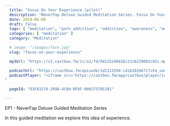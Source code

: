 ```yaml
---
  title: "Focus On Your Experience (pilot)"
  description: "NeverFap Deluxe Guided Meditation Series. Focus On Your Experience"
  date: 2019-06-08
  draft: false
  tags: [ "meditation", "porn addiction", "addiction", "awareness", "awareness exercises", "perspective", "nofap", "neverfap", "neverfap deluxe" ]
  categories: [ "meditation" ]
  category: "Meditation"

  # image: "/images/face.jpg"
  slug: "focus-on-your-experience"

  mp3Url: "https://s3.castbox.fm/1c/a1/fd/9412524841bc21c6229083c42c.mp3"

  podcastUrl: "https://castbox.fm/episode/id2113294-id162026671?utm_source=podcaster&utm_medium=dlink&utm_campaign=e_162026671&utm_content=EP2%20-%20Focus%20On%20Your%20Experience-CastBox_FM"
  podcastPlayer: "<iframe src='https://castbox.fm/app/castbox/player/id2113294/id162026671?v=8.0.190531&autoplay=0' frameborder='0' width='100%' height='300'></iframe>
"

  pageId: "D3FA1576-2998-4C60-BF8F-006CF5785381"

---
```



EP1 - NeverFap Deluxe Guided Meditation Series

In this guided meditation we explore this idea of experience.


<!-- Focus on your conscious experience -->
<!--
## Script

Hello, and welcome to the NeverFap Deluxe Guided Meditation series.

My name is Julius Reade and today we are going to focus on this idea of experience.

Specifically, what you are currently experiencing right now, in this very moment.

So for this exercise, I want you to feel relaxed.

Relaxed, within your body.

Relaxed, within your own mind.

Preferably sitting in a comfortable position.

I also want you to leave your eyes open, so you can remain as aware as possible.

What I want you to do for this exercise, is to observe what you are currently experiencing in this very moment.



You may want to experience the light your eyes see.

You may want to experience the sensations your body currently feels.

You may even want to focus your attention on the intonation of your breath.

How you decide to observe your experience is entirely up to you.


There is nothing to question. 

Nothing to think about.

All we are doing is observing our current experience.



So what exactly does it mean to experience?

Does experience require effort?

Or is experience something something that always happens, regardless of our input?

Are you struggling to experience life right now in this very moment?

All things to consider about, while you practice this exercise.

Take your time. 

Observe your experience. 

I'll give you a moment, to take this all in.



If you are having difficulty focusing on your experience, that's okay.

Just gently remind yourself of what we are trying to achieve here.

Which is focus on what we are currently experiencing right now.

We are not here to judge.

Nor react to our thoughts or feelings.



But instead, let's focus our attention back to our experience.

Remaining calm.

Without thought.

Without expectation.

And I’ll let you continue to do this within your own space.




If you find yourself wandering off again, that’s okay. 

Just gently remind yourself to continue observing your experience.

Truly noticing what you're experiencing. 

So you can be at one with yourself. 



And that brings us to the end of today's session. Thank you for listening. I wish you best of luck with your day. This has been. The neverfap Deluxe Guided meditation series.
 -->

